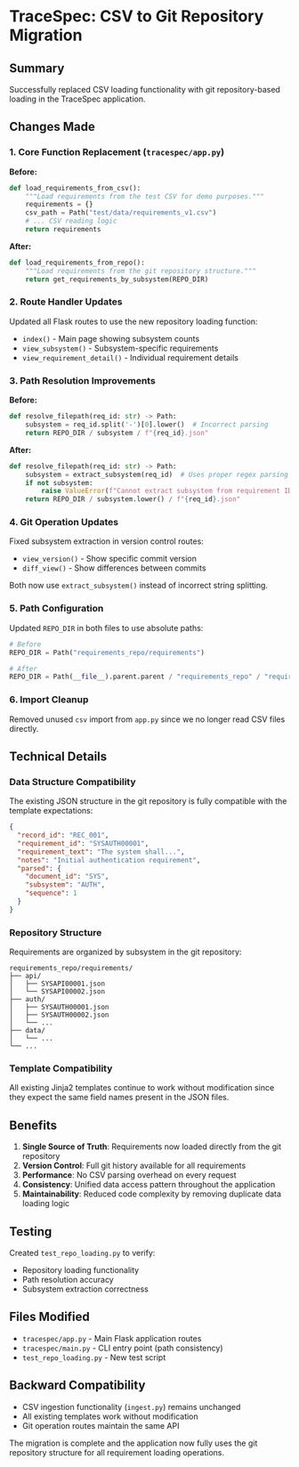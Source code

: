 # TraceSpec: CSV to Git Repository Migration

## Summary

Successfully replaced CSV loading functionality with git repository-based loading in the TraceSpec application.

## Changes Made

### 1. Core Function Replacement (`tracespec/app.py`)

**Before:**
```python
def load_requirements_from_csv():
    """Load requirements from the test CSV for demo purposes."""
    requirements = {}
    csv_path = Path("test/data/requirements_v1.csv")
    # ... CSV reading logic
    return requirements
```

**After:**
```python
def load_requirements_from_repo():
    """Load requirements from the git repository structure."""
    return get_requirements_by_subsystem(REPO_DIR)
```

### 2. Route Handler Updates

Updated all Flask routes to use the new repository loading function:
- `index()` - Main page showing subsystem counts
- `view_subsystem()` - Subsystem-specific requirements
- `view_requirement_detail()` - Individual requirement details

### 3. Path Resolution Improvements

**Before:**
```python
def resolve_filepath(req_id: str) -> Path:
    subsystem = req_id.split('-')[0].lower()  # Incorrect parsing
    return REPO_DIR / subsystem / f"{req_id}.json"
```

**After:**
```python
def resolve_filepath(req_id: str) -> Path:
    subsystem = extract_subsystem(req_id)  # Uses proper regex parsing
    if not subsystem:
        raise ValueError(f"Cannot extract subsystem from requirement ID: {req_id}")
    return REPO_DIR / subsystem.lower() / f"{req_id}.json"
```

### 4. Git Operation Updates

Fixed subsystem extraction in version control routes:
- `view_version()` - Show specific commit version
- `diff_view()` - Show differences between commits

Both now use `extract_subsystem()` instead of incorrect string splitting.

### 5. Path Configuration

Updated `REPO_DIR` in both files to use absolute paths:
```python
# Before
REPO_DIR = Path("requirements_repo/requirements")

# After
REPO_DIR = Path(__file__).parent.parent / "requirements_repo" / "requirements"
```

### 6. Import Cleanup

Removed unused `csv` import from `app.py` since we no longer read CSV files directly.

## Technical Details

### Data Structure Compatibility

The existing JSON structure in the git repository is fully compatible with the template expectations:

```json
{
  "record_id": "REC_001",
  "requirement_id": "SYSAUTH00001",
  "requirement_text": "The system shall...",
  "notes": "Initial authentication requirement",
  "parsed": {
    "document_id": "SYS",
    "subsystem": "AUTH",
    "sequence": 1
  }
}
```

### Repository Structure

Requirements are organized by subsystem in the git repository:
```
requirements_repo/requirements/
├── api/
│   ├── SYSAPI00001.json
│   └── SYSAPI00002.json
├── auth/
│   ├── SYSAUTH00001.json
│   ├── SYSAUTH00002.json
│   └── ...
├── data/
│   └── ...
└── ...
```

### Template Compatibility

All existing Jinja2 templates continue to work without modification since they expect the same field names present in the JSON files.

## Benefits

1. **Single Source of Truth**: Requirements now loaded directly from the git repository
2. **Version Control**: Full git history available for all requirements
3. **Performance**: No CSV parsing overhead on every request
4. **Consistency**: Unified data access pattern throughout the application
5. **Maintainability**: Reduced code complexity by removing duplicate data loading logic

## Testing

Created `test_repo_loading.py` to verify:
- Repository loading functionality
- Path resolution accuracy
- Subsystem extraction correctness

## Files Modified

- `tracespec/app.py` - Main Flask application routes
- `tracespec/main.py` - CLI entry point (path consistency)
- `test_repo_loading.py` - New test script

## Backward Compatibility

- CSV ingestion functionality (`ingest.py`) remains unchanged
- All existing templates work without modification
- Git operation routes maintain the same API

The migration is complete and the application now fully uses the git repository structure for all requirement loading operations.
